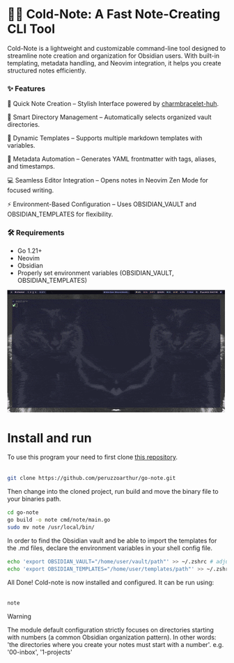 # 🥶📝 Cold-Note: A Fast Note-Creating CLI Tool

Cold-Note is a lightweight and customizable command-line tool designed to streamline note creation and organization for Obsidian users. With built-in templating, metadata handling, and Neovim integration, it helps you create structured notes efficiently.

### ✨ Features

🚀 Quick Note Creation – Stylish Interface powered by [charmbracelet-huh](https://github.com/charmbracelet/huh).

📁 Smart Directory Management – Automatically selects organized vault directories.

📜 Dynamic Templates – Supports multiple markdown templates with variables.

📝 Metadata Automation – Generates YAML frontmatter with tags, aliases, and timestamps.

💻 Seamless Editor Integration – Opens notes in Neovim Zen Mode for focused writing.

⚡ Environment-Based Configuration – Uses OBSIDIAN_VAULT and OBSIDIAN_TEMPLATES for flexibility.

### 🛠 Requirements

- Go 1.21+
- Neovim
- Obsidian
- Properly set environment variables (OBSIDIAN_VAULT, OBSIDIAN_TEMPLATES)

![Demo](public/gif/cold-note.gif)

# Install and run

To use this program your need to first clone [this repository](https://github.com/peruzzoarthur/go-note).

```bash

git clone https://github.com/peruzzoarthur/go-note.git

```

Then change into the cloned project, run build and move the binary file to your binaries path.

```bash
cd go-note
go build -o note cmd/note/main.go
sudo mv note /usr/local/bin/
```

In order to find the Obsidian vault and be able to import the templates for the .md files, declare the environment variables in your shell config file.

```bash
echo 'export OBSIDIAN_VAULT="/home/user/vault/path"' >> ~/.zshrc # adjust filename for your shell config file
echo 'export OBSIDIAN_TEMPLATES="/home/user/templates/path"' >> ~/.zshrc
```

All Done! Cold-note is now installed and configured. It can be run using:

```bash

note

```

> [!WARNING]
> The module default configuration strictly focuses on directories starting with numbers (a common Obsidian organization pattern).
> In other words: 'the directories where you create your notes must start with a number'. e.g. '00-inbox', '1-projects'
